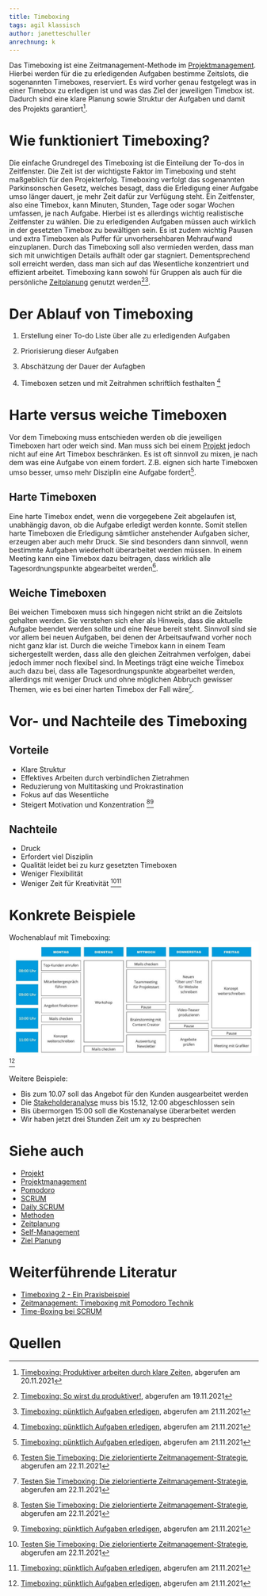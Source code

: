 ```yaml
---
title: Timeboxing
tags: agil klassisch
author: janetteschuller
anrechnung: k
---
```


Das Timeboxing ist eine Zeitmanagement-Methode im [Projektmanagement](https://github.com/ManagingProjectsSuccessfully/ManagingProjectsSuccessfully.github.io/blob/main/kb/Projektmanagement.md). Hierbei werden für die zu erledigenden Aufgaben bestimme Zeitslots, die sogenannten Timeboxes, reserviert. Es wird vorher genau festgelegt was in einer Timebox zu erledigen ist und was das Ziel der jeweiligen Timebox ist. Dadurch sind eine klare Planung sowie Struktur der Aufgaben und damit des Projekts garantiert[^1].


# Wie funktioniert Timeboxing?

Die einfache Grundregel des Timeboxing ist die Einteilung der To-dos in Zeitfenster. Die Zeit ist der wichtigste Faktor im Timeboxing und steht maßgeblich für den Projekterfolg. Timeboxing verfolgt das sogenannten Parkinsonschen Gesetz, welches besagt, dass die Erledigung einer Aufgabe umso länger dauert, je mehr Zeit dafür zur Verfügung steht. Ein Zeitfenster, also eine Timebox, kann Minuten, Stunden, Tage oder sogar Wochen umfassen, je nach Aufgabe. Hierbei ist es allerdings wichtig realistische Zeitfenster zu wählen. Die zu erledigenden Aufgaben müssen auch wirklich in der gesetzten Timebox zu bewältigen sein. Es ist zudem wichtig Pausen und extra Timeboxen als Puffer für unvorhersehbaren Mehraufwand einzuplanen. Durch das Timeboxing soll also vermieden werden, dass man sich mit unwichtigen Details aufhält oder gar stagniert. Dementsprechend soll erreicht werden, dass man sich auf das Wesentliche konzentriert und effizient arbeitet. Timeboxing kann sowohl für Gruppen als auch für die persönliche [Zeitplanung](kb/Zeitplanung.md) genutzt werden[^2][^4].


# Der Ablauf von Timeboxing 

1. Erstellung einer To-do Liste über alle zu erledigenden Aufgaben

2. Priorisierung dieser Aufgaben

3. Abschätzung der Dauer der Aufagben 

4. Timeboxen setzen und mit Zeitrahmen schriftlich festhalten [^4]


# Harte versus weiche Timeboxen

Vor dem Timeboxing muss entschieden werden ob die jeweiligen Timeboxen hart oder weich sind. Man muss sich bei einem [Projekt](kb/Projekt.md) jedoch nicht auf eine Art Timebox beschränken. Es ist oft sinnvoll zu mixen, je nach dem was eine Aufgabe von einem fordert. Z.B. eignen sich harte Timeboxen umso besser, umso mehr Disziplin eine Aufgabe fordert[^4].

## Harte Timeboxen 
Eine harte Timebox endet, wenn die vorgegebene Zeit abgelaufen ist, unabhängig davon, ob die Aufgabe erledigt werden konnte. Somit stellen harte Timeboxen die Erledigung sämtlicher anstehender Aufgaben sicher, erzeugen aber auch mehr Druck. Sie sind besonders dann sinnvoll, wenn bestimmte Aufgaben wiederholt überarbeitet werden müssen. In einem Meeting kann eine Timebox dazu beitragen, dass wirklich alle Tagesordnungspunkte abgearbeitet werden[^3]. 

## Weiche Timeboxen
Bei weichen Timeboxen muss sich hingegen nicht strikt an die Zeitslots gehalten werden. Sie verstehen sich eher als Hinweis, dass die aktuelle Aufgabe beendet werden sollte und eine Neue bereit steht. Sinnvoll sind sie vor allem bei neuen Aufgaben, bei denen der Arbeitsaufwand vorher noch nicht ganz klar ist. Durch die weiche Timebox kann in einem Team sichergestellt werden, dass alle den gleichen Zeitrahmen verfolgen, dabei jedoch immer noch flexibel sind. In Meetings trägt eine weiche Timebox auch dazu bei, dass alle Tagesordnungspunkte abgearbeitet werden, allerdings mit weniger Druck und ohne möglichen Abbruch gewisser Themen, wie es bei einer harten Timebox der Fall wäre[^3]. 


# Vor- und Nachteile des Timeboxing

## Vorteile

* Klare Struktur 
* Effektives Arbeiten durch verbindlichen Zietrahmen
* Reduzierung von Multitasking und Prokrastination
* Fokus auf das Wesentliche
* Steigert Motivation und Konzentration [^3][^4]

## Nachteile

* Druck
* Erfordert viel Disziplin 
* Qualität leidet bei zu kurz gesetzten Timeboxen
* Weniger Flexibilität
* Weniger Zeit für Kreativität [^3][^4]

# Konkrete Beispiele

 Wochenablauf mit Timeboxing: 
![Timeboxing-Beispiel](Timeboxing/Timeboxing_Beispiel.jpg)
[^4]

Weitere Beispiele:
* Bis zum 10.07 soll das Angebot für den Kunden ausgearbeitet werden
* Die [Stakeholderanalyse](kb/Stakeholderanalyse.md) muss bis 15.12, 12:00 abgeschlossen sein
* Bis übermorgen 15:00 soll die Kostenanalyse überarbeitet werden
* Wir haben jetzt drei Stunden Zeit um xy zu besprechen

# Siehe auch

* [Projekt](kb/Projekt.md)
* [Projektmanagement](kb/Projektmanagement.md)
* [Pomodoro](kb/Pomodoro.md)
* [SCRUM](kb/SCRUM.md)
* [Daily SCRUM](kb/Daily_Scrum.md)
* [Methoden](kb/Methoden.md)
* [Zeitplanung](kb/Zeitplanung.md)
* [Self-Management](kb/Self_Management.md)
* [Ziel Planung](kb/Ziel_Planung.md)


# Weiterführende Literatur

* [Timeboxing 2 - Ein Praxisbeispiel](https://www.youtube.com/watch?v=PK1FGQL9ea0)
* [Zeitmanagement: Timeboxing mit Pomodoro Technik](https://www.leclere-solutions.com/2020/05/18/zeitmanagement-timeboxing-mit-pomodoro-technik/)
* [Time-Boxing bei SCRUM](https://scrum-master.de/Scrum-Meetings/Time-Boxing)


# Quellen

[^1]: [Timeboxing: Produktiver arbeiten durch klare Zeiten](https://karrierebibel.de/timeboxing/), abgerufen am 20.11.2021
[^2]: [Timeboxing: So wirst du produktiver!](https://projekte-leicht-gemacht.de/blog/softskills/zeitmanagement/timeboxing/#Was-ist-Timeboxing), abgerufen am 19.11.2021
[^3]: [Testen Sie Timeboxing: Die zielorientierte Zeitmanagement-Strategie](https://asana.com/de/resources/what-is-timeboxing), abgerufen am 22.11.2021
[^4]: [Timeboxing: pünktlich Aufgaben erledigen](https://www.fuer-gruender.de/blog/timeboxing/), abgerufen am 21.11.2021

